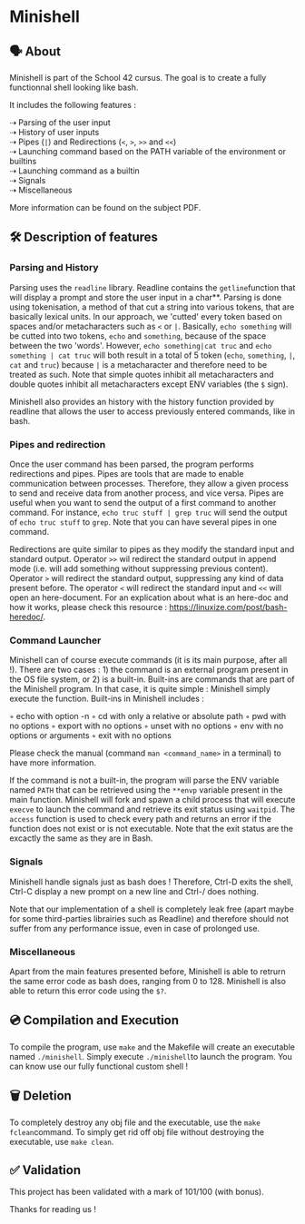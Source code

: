 # Minishell

## 🗣️ About 

Minishell is part of the School 42 cursus. The goal is to create a fully functionnal shell looking like bash.

It includes the following features :

⇢ Parsing of the user input <br> 
⇢ History of user inputs <br>
⇢ Pipes (```|```) and Redirections (```<```, ```>```, ```>>``` and ```<<```) <br>
⇢ Launching command based on the PATH variable of the environment or builtins <br>
⇢ Launching command as a builtin <br>
⇢ Signals <br>
⇢ Miscellaneous <br>

More information can be found on the subject PDF.

## 🛠️ Description of features

### Parsing and History

Parsing uses the ```readline``` library. Readline contains the ```getline```function that will display a prompt and store the user input in a char**. Parsing is done using tokenisation, a method of that cut a string into various tokens, that are basically lexical units. In our approach, we 'cutted' every token based on spaces and/or metacharacters such as ```<``` or ```|```. Basically, ```echo something``` will be cutted into two tokens, ```echo``` and ```something```, because of the space between the two 'words'. However, ```echo something|cat truc``` and ```echo something | cat truc``` will both result in a total of 5 token (```echo```, ```something```, ```|```, ```cat``` and ```truc```) because ```|``` is a metacharacter and therefore need to be treated as such. Note that simple quotes inhibit all metacharacters and double quotes inhibit all metacharacters except ENV variables (the ```$``` sign).

Minishell also provides an history with the history function provided by readline that allows the user to access previously entered commands, like in bash.

### Pipes and redirection

Once the user command has been parsed, the program performs redirections and pipes. Pipes are tools that are made to enable communication between processes. Therefore, they allow a given process to send and receive data from another process, and vice versa. Pipes are useful when you want to send the output of a first command to another command. For instance, ```echo truc stuff | grep truc``` will send the output of ```echo truc stuff``` to ```grep```. Note that you can have several pipes in one command.

Redirections are quite similar to pipes as they modify the standard input and standard output. Operator ```>>``` wil redirect the standard output in append mode (i.e. will add something without suppressing previous content). Operator ```>``` will redirect the standard output, suppressing any kind of data present before. The operator ```<``` will redirect the standard input and ```<<``` will open an here-document. For an explication about what is an here-doc and how it works, please check this resource : https://linuxize.com/post/bash-heredoc/.   

### Command Launcher

Minishell can of course execute commands (it is its main purpose, after all !). There are two cases : 1) the command is an external program present in the OS file system, or 2) is a built-in. Built-ins are commands that are part of the Minishell program. In that case, it is quite simple : Minishell simply execute the function. Built-ins in Minishell includes :

◦ echo with option -n
◦ cd with only a relative or absolute path
◦ pwd with no options
◦ export with no options
◦ unset with no options
◦ env with no options or arguments
◦ exit with no options

Please check the manual (command ```man <command_name>``` in a terminal) to have more information. 

If the command is not a built-in, the program will parse the ENV variable named ```PATH``` that can be retrieved using the ```**envp``` variable present in the main function. Minishell will fork and spawn a child process that will execute ```execve``` to launch the command and retrieve its exit status using ```waitpid```. The ```access``` function is used to check every path and returns an error if the function does not exist or is not executable. Note that the exit status are the excactly the same as they are in Bash.

### Signals

Minishell handle signals just as bash does ! Therefore, Ctrl-D exits the shell, Ctrl-C display a new prompt on a new line and Ctrl-/ does nothing.

Note that our implementation of a shell is completely leak free (apart maybe for some third-parties librairies such as Readline) and therefore should not suffer from any performance issue, even in case of prolonged use. 

### Miscellaneous

Apart from the main features presented before, Minishell is able to retrurn the same error code as bash does, ranging from 0 to 128. Minishell is also able to return this error code using the ```$?```.

## 💿 Compilation and Execution

To compile the program, use ```make``` and the Makefile will create an executable named ```./minishell```. Simply execute ```./minishell```to launch the program. You can know use our fully functional custom shell !

## 🗑️ Deletion

To completely destroy any obj file and the executable, use the ```make fclean```command. To simply get rid off obj file without destroying the executable, use ```make clean```.

## ✅ Validation

This project has been validated with a mark of 101/100 (with bonus).

Thanks for reading us ! 
